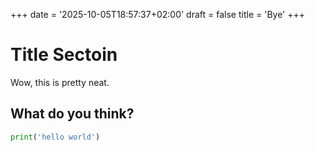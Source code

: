 +++
date = '2025-10-05T18:57:37+02:00'
draft = false
title = 'Bye'
+++



# Title Sectoin 

Wow, this is pretty neat.

## What do you think?

```python
print('hello world')
```

